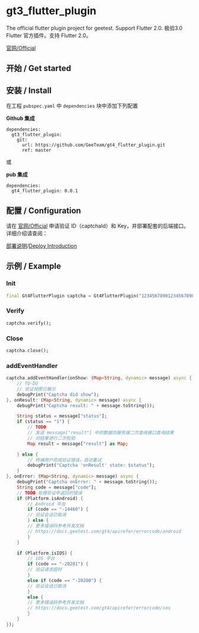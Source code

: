 # gt3_flutter_plugin

The official flutter plugin project for geetest. Support Flutter 2.0.
极验3.0 Flutter 官方插件。支持 Flutter 2.0。

[官网/Official](https://www.geetest.com)

## 开始 / Get started

## 安装 / Install

在工程 `pubspec.yaml` 中 `dependencies` 块中添加下列配置

**Github 集成**

```
dependencies:
  gt3_flutter_plugin:
    git:
      url: https://github.com/GeeTeam/gt4_flutter_plugin.git
      ref: master
```

或

**pub 集成**

```
dependencies:
  gt4_flutter_plugin: 0.0.1
```

## 配置 / Configuration

请在 [官网/Official](https://www.geetest.com) 申请验证 ID（captchaId）和 Key，并部署配套的后端接口。详细介绍请查阅：

[部署说明](https://docs.geetest.com/gt4/start/)/[Deploy Introduction](https://docs.geetest.com/gt4/overview/start/)

## 示例 / Example

### Init

```dart
final Gt4FlutterPlugin captcha = Gt4FlutterPlugin("123456789012345678901234567890ab");
```

### Verify

```dart
captcha.verify();
```

### Close

```dart
captcha.close();
```

### addEventHandler

```dart
captcha.addEventHandler(onShow: (Map<String, dynamic> message) async {
    // TO-DO
    // 验证视图已展示
    debugPrint("Captcha did show");
}, onResult: (Map<String, dynamic> message) async {
    debugPrint("Captcha result: " + message.toString());

    String status = message["status"];
    if (status == "1") {
        // TODO
        // 发送 message["result"] 中的数据向服务端二次查询接口查询结果
        // 对结果进行二次校验
        Map result = message["result"] as Map;

    } else {
        // 终端用户完成验证错误，自动重试
        debugPrint("Captcha 'onResult' state: $status");
    }
}, onError: (Map<String, dynamic> message) async {
    debugPrint("Captcha onError: " + message.toString());
    String code = message["code"];
    // TODO 处理验证中返回的错误
    if (Platform.isAndroid) {
        // Android 平台
        if (code == "-14460") {
        // 验证会话已取消
        } else {
        // 更多错误码参考开发文档
        // https://docs.geetest.com/gt4/apirefer/errorcode/android
        }
    }

    if (Platform.isIOS) {
        // iOS 平台
        if (code == "-20201") {
        // 验证请求超时
        }
        else if (code == "-20200") {
        // 验证会话已取消
        }
        else {
        // 更多错误码参考开发文档
        // https://docs.geetest.com/gt4/apirefer/errorcode/ios
        }
    }
});
```
